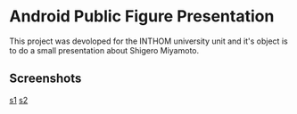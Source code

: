 # Android Public Figure Presentation
This project was devoloped for the INTHOM university unit and it's object is to do a small presentation about Shigero Miyamoto.

## Screenshots
[s1](https://raw.githubusercontent.com/Hydreath/Android-Public-Figure-Presentation/master/images/s1.png)
[s2](https://raw.githubusercontent.com/Hydreath/Android-Public-Figure-Presentation/master/images/s2.png)
